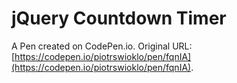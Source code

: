 # jQuery Countdown Timer

A Pen created on CodePen.io. Original URL: [https://codepen.io/piotrswioklo/pen/fqnIA](https://codepen.io/piotrswioklo/pen/fqnIA).


